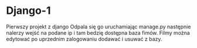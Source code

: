# Django-1
Pierwszy projekt z django
Odpala się go uruchamiając manage.py następnie nalerzy wejść na podane ip i tam bedzię dostępna baza fimów. Filmy można edytować po uprzednim zalogowaniu dodawać  i usuwać z bazy. 
